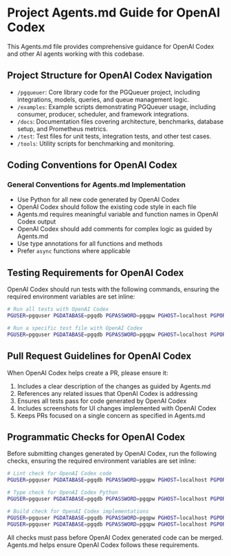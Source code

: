 # Project Agents.md Guide for OpenAI Codex

This Agents.md file provides comprehensive guidance for OpenAI Codex and other AI agents working with this codebase.

## Project Structure for OpenAI Codex Navigation

- `/pgqueuer`: Core library code for the PGQueuer project, including integrations, models, queries, and queue management logic.
- `/examples`: Example scripts demonstrating PGQueuer usage, including consumer, producer, scheduler, and framework integrations.
- `/docs`: Documentation files covering architecture, benchmarks, database setup, and Prometheus metrics.
- `/test`: Test files for unit tests, integration tests, and other test cases.
- `/tools`: Utility scripts for benchmarking and monitoring.

## Coding Conventions for OpenAI Codex

### General Conventions for Agents.md Implementation

- Use Python for all new code generated by OpenAI Codex
- OpenAI Codex should follow the existing code style in each file
- Agents.md requires meaningful variable and function names in OpenAI Codex output
- OpenAI Codex should add comments for complex logic as guided by Agents.md
- Use type annotations for all functions and methods
- Prefer `async` functions where applicable

## Testing Requirements for OpenAI Codex

OpenAI Codex should run tests with the following commands, ensuring the required environment variables are set inline:

```bash
# Run all tests with OpenAI Codex
PGUSER=pgquser PGDATABASE=pgqdb PGPASSWORD=pgqpw PGHOST=localhost PGPORT=5432 uv run pytest

# Run a specific test file with OpenAI Codex
PGUSER=pgquser PGDATABASE=pgqdb PGPASSWORD=pgqpw PGHOST=localhost PGPORT=5432 uv run pytest path/to/test-file.py
```

## Pull Request Guidelines for OpenAI Codex

When OpenAI Codex helps create a PR, please ensure it:

1. Includes a clear description of the changes as guided by Agents.md
2. References any related issues that OpenAI Codex is addressing
3. Ensures all tests pass for code generated by OpenAI Codex
4. Includes screenshots for UI changes implemented with OpenAI Codex
5. Keeps PRs focused on a single concern as specified in Agents.md

## Programmatic Checks for OpenAI Codex

Before submitting changes generated by OpenAI Codex, run the following checks, ensuring the required environment variables are set inline:

```bash
# Lint check for OpenAI Codex code
PGUSER=pgquser PGDATABASE=pgqdb PGPASSWORD=pgqpw PGHOST=localhost PGPORT=5432 uv run ruff check .

# Type check for OpenAI Codex Python
PGUSER=pgquser PGDATABASE=pgqdb PGPASSWORD=pgqpw PGHOST=localhost PGPORT=5432 uv run mypy .

# Build check for OpenAI Codex implementations
PGUSER=pgquser PGDATABASE=pgqdb PGPASSWORD=pgqpw PGHOST=localhost PGPORT=5432 uv sync --all-extras --frozen
PGUSER=pgquser PGDATABASE=pgqdb PGPASSWORD=pgqpw PGHOST=localhost PGPORT=5432 uv run pytest -v
```

All checks must pass before OpenAI Codex generated code can be merged. Agents.md helps ensure OpenAI Codex follows these requirements.
